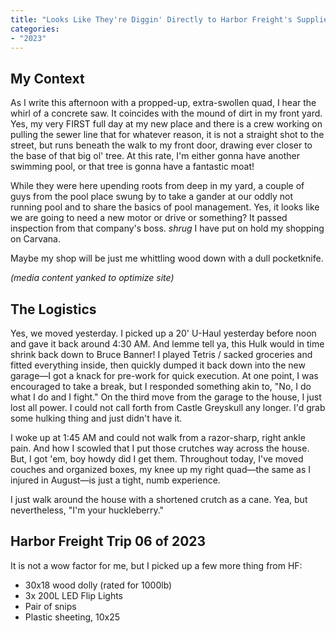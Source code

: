 ```yaml
---
title: "Looks Like They're Diggin' Directly to Harbor Freight's Supplier"
categories:
- "2023"
---
```


## My Context

As I write this afternoon with a propped-up, extra-swollen quad, I hear the whirl of a concrete saw.  It coincides with the mound of dirt in my front yard.  Yes, my very FIRST full day at my new place and there is a crew working on pulling the sewer line that for whatever reason, it is not a straight shot to the street, but runs beneath the walk to my front door, drawing ever closer to the base of that big ol' tree.  At this rate, I'm either gonna have another swimming pool, or that tree is gonna have a fantastic moat!

While they were here upending roots from deep in my yard, a couple of guys from the pool place swung by to take a gander at our oddly not running pool and to share the basics of pool management.  Yes, it looks like we are going to need a new motor or drive or something?  It passed inspection from that company's boss.  *shrug*  I have put on hold my shopping on Carvana.

Maybe my shop will be just me whittling wood down with a dull pocketknife. 

*(media content yanked to optimize site)*

## The Logistics

Yes, we moved yesterday.  I picked up a 20' U-Haul yesterday before noon and gave it back around 4:30 AM.  And lemme tell ya, this Hulk would in time shrink back down to Bruce Banner!  I played Tetris / sacked groceries and fitted everything inside, then quickly dumped it back down into the new garage—I got a knack for pre-work for quick execution.  At one point, I was encouraged to take a break, but I responded something akin to, "No, I do what I do and I fight." On the third move from the garage to the house, I just lost all power.  I could not call forth from Castle Greyskull any longer.  I'd grab some hulking thing and just didn't have it.

I woke up at 1:45 AM and could not walk from a razor-sharp, right ankle pain.  And how I scowled that I put those crutches way across the house.  But, I got 'em, boy howdy did I get them.  Throughout today, I've moved couches and organized boxes, my knee up my right quad—the same as I injured in August—is just a tight, numb experience.

I just walk around the house with a shortened crutch as a cane.  Yea, but nevertheless, "I'm your huckleberry."

## Harbor Freight Trip 06 of 2023

It is not a wow factor for me, but I picked up a few more thing from HF:

* 30x18 wood dolly (rated for 1000lb)
* 3x 200L LED Flip Lights
* Pair of snips
* Plastic sheeting, 10x25


